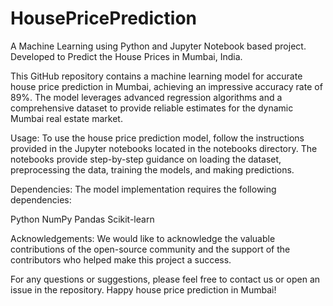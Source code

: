 # HousePricePrediction
A Machine Learning using Python and Jupyter Notebook based project. Developed to Predict the House Prices in Mumbai, India.

This GitHub repository contains a machine learning model for accurate house price prediction in Mumbai, achieving an impressive accuracy rate of 89%. The model leverages advanced regression algorithms and a comprehensive dataset to provide reliable estimates for the dynamic Mumbai real estate market.

Usage:
To use the house price prediction model, follow the instructions provided in the Jupyter notebooks located in the notebooks directory. The notebooks provide step-by-step guidance on loading the dataset, preprocessing the data, training the models, and making predictions.

Dependencies:
The model implementation requires the following dependencies:

Python
NumPy
Pandas
Scikit-learn

Acknowledgements:
We would like to acknowledge the valuable contributions of the open-source community and the support of the contributors who helped make this project a success.

For any questions or suggestions, please feel free to contact us or open an issue in the repository. Happy house price prediction in Mumbai!